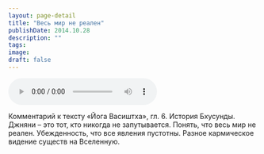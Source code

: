 ```yaml
---
layout: page-detail
title: "Весь мир не реален"
publishDate: 2014.10.28
description: ""
tags:
image:
draft: false
---
```


<audio title="2014.10.28 - Весь мир не реален.mp3" src="https://filer-api.advayta.org/v1.0/public/files/75189" controls=""></audio>

 Комментарий к тексту «Йога Васиштха», гл. 6\. История Бхусунды. Джняни – это тот, кто никогда не запутывается. Понять, что весь мир не реален. Убежденность, что все явления пустотны. Разное кармическое видение существ на Вселенную. 

  
